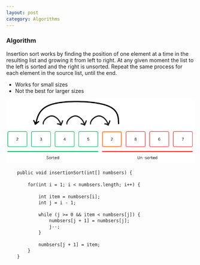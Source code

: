 ```yaml
---
layout: post
category: Algorithms
---
```


### Algorithm

Insertion sort works by finding the position of one element at a time in the resulting list and growing it from left to right.
At any given moment the list to the left is sorted and the right is unsorted. Repeat the same process for each element in the source list, until the end.

- Works for small sizes
- Not the best for larger sizes

![Insertion Sort Example](https://raw.githubusercontent.com/VallarasuS/Vallarasu.in/master/docs/_screenshots/insertion-sort.png)

```
    public void insertionSort(int[] numbsers) {

        for(int i = 1; i < numbsers.length; i++) {

            int item = numbsers[i];
            int j = i - 1;

            while (j >= 0 && item < numbsers[j]) {
                numbsers[j + 1] = numbsers[j];
                j--;
            }
            
            numbsers[j + 1] = item;
        }
    }

```